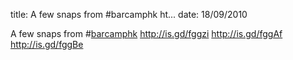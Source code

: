 title: A few snaps from #barcamphk ht...
date: 18/09/2010

A few snaps from #<a href="http://search.twitter.com/search?q=%23barcamphk" class="aktt_hashtag">barcamphk</a> <a href="http://is.gd/fggzi" rel="nofollow">http://is.gd/fggzi</a> <a href="http://is.gd/fggAf" rel="nofollow">http://is.gd/fggAf</a> <a href="http://is.gd/fggBe" rel="nofollow">http://is.gd/fggBe</a>
